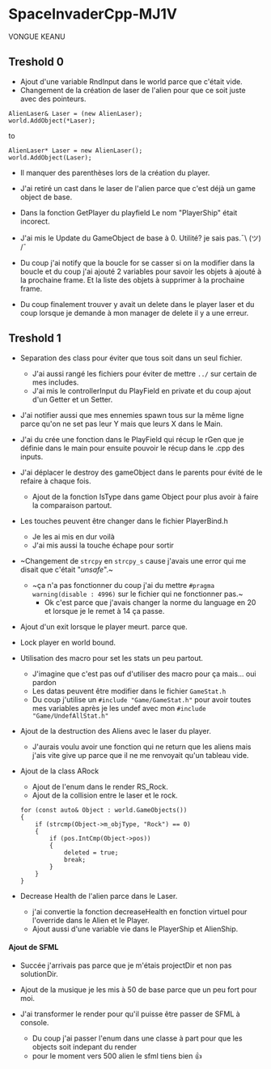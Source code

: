 # SpaceInvaderCpp-MJ1V
VONGUE KEANU

## Treshold 0
- Ajout d'une variable RndInput dans le world parce que c'était vide.
- Changement de la création de laser de l'alien pour que ce soit juste avec des pointeurs.
```
AlienLaser& Laser = (new AlienLaser);
world.AddObject(*Laser);
```
to
```
AlienLaser* Laser = new AlienLaser();
world.AddObject(Laser);
```
- Il manquer des parenthèses lors de la création du player.

- J'ai retiré un cast dans le laser de l'alien parce que c'est déjà un game object de base.

- Dans la fonction GetPlayer du playfield Le nom "PlayerShip" était incorect.

- J'ai mis le Update du GameObject de base à 0. Utilité? je sais pas.¯\ (ツ) /¯

- Du coup j'ai notify que la boucle for se casser si on la modifier dans la boucle et du coup j'ai ajouté 2 variables pour savoir les objets à ajouté à la prochaine frame.
Et la liste des objets à supprimer à la prochaine frame.

- Du coup finalement trouver y avait un delete dans le player laser et du coup lorsque je demande à mon manager de delete il y a une erreur.

## Treshold 1
- Separation des class pour éviter que tous soit dans un seul fichier.
	- J'ai aussi rangé les fichiers pour éviter de mettre `../` sur certain de mes includes.
	- J'ai mis le controllerInput du PlayField en private et du coup ajout d'un Getter et un Setter.

- J'ai notifier aussi que mes ennemies spawn tous sur la même ligne parce qu'on ne set pas leur Y mais que leurs X dans le Main.

- J'ai du crée une fonction dans le PlayField qui récup le rGen que je définie dans le main pour ensuite pouvoir le récup dans le .cpp des inputs.

- J'ai déplacer le destroy des gameObject dans le parents pour évité de le refaire à chaque fois.
	- Ajout de la fonction IsType dans game Object pour plus avoir à faire la comparaison partout.

- Les touches peuvent être changer dans le fichier PlayerBind.h
	- Je les ai mis en dur voilà
	- J'ai mis aussi la touche échape pour sortir 

- ~Changement de `strcpy` en `strcpy_s` cause j'avais une error qui me disait que c'était "_unsafe_".~
	- ~ça n'a pas fonctionner du coup j'ai du mettre `#pragma warning(disable : 4996)` sur le fichier qui ne fonctionner pas.~
		- Ok c'est parce que j'avais changer la norme du language en 20 et lorsque je le remet à 14 ça passe.

- Ajout d'un exit lorsque le player  meurt. parce que.

- Lock player en world bound.

- Utilisation des macro pour set les stats un peu partout.
	- J'imagine que c'est pas ouf d'utiliser des macro pour ça mais... oui pardon
	- Les datas peuvent être modifier dans le fichier `GameStat.h`
	- Du coup j'utilise un `#include "Game/GameStat.h"` pour avoir toutes mes variables après je les undef avec mon `#include "Game/UndefAllStat.h"`

- Ajout de la destruction des Aliens avec le laser du player.
	- J'aurais voulu avoir une fonction qui ne return que les aliens mais j'ais vite give up parce que il ne me renvoyait qu'un tableau vide.

- Ajout de la class ARock
	- Ajout de l'enum dans le render RS_Rock.
	- Ajout de la collision entre le laser et le rock.
	```
	for (const auto& Object : world.GameObjects())
	{
		if (strcmp(Object->m_objType, "Rock") == 0)
		{
			if (pos.IntCmp(Object->pos))
			{
				deleted = true;
				break;
			}
		}
	}
	```

- Decrease Health de l'alien parce dans le Laser.
	- j'ai convertie la fonction decreaseHealth en fonction virtuel pour l'override dans le Alien et le Player.
	- Ajout aussi d'une variable vie dans le PlayerShip et AlienShip.

#### Ajout de SFML
- Succée j'arrivais pas parce que je m'étais projectDir et non pas solutionDir.

- Ajout de la musique je les mis à 50 de base parce que un peu fort pour moi.

- J'ai transformer le render pour qu'il puisse être passer de SFML à console.
	- Du coup j'ai passer l'enum dans une classe à part pour que les objects soit indepant du render
	- pour le moment vers 500 alien le sfml tiens bien 👍